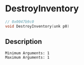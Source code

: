 # DestroyInventory
```c
// 0x0047b9c0
void DestroyInventory(unk p0)
```
## Description
```
Minimum Arguments: 1
Maximum Arguments: 1
```
